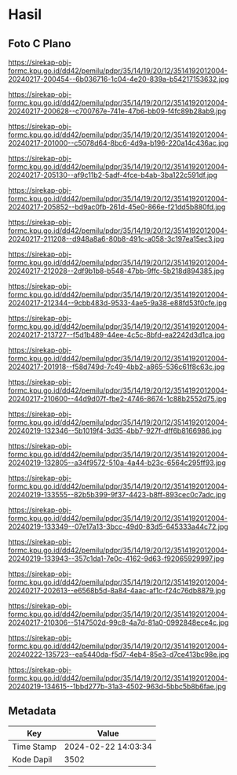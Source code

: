 # Hasil

## Foto C Plano

https://sirekap-obj-formc.kpu.go.id/dd42/pemilu/pdpr/35/14/19/20/12/3514192012004-20240217-200454--6b036716-1c04-4e20-839a-b54217153632.jpg

https://sirekap-obj-formc.kpu.go.id/dd42/pemilu/pdpr/35/14/19/20/12/3514192012004-20240217-200628--c700767e-741e-47b6-bb09-f4fc89b28ab9.jpg

https://sirekap-obj-formc.kpu.go.id/dd42/pemilu/pdpr/35/14/19/20/12/3514192012004-20240217-201000--c5078d64-8bc6-4d9a-b196-220a14c436ac.jpg

https://sirekap-obj-formc.kpu.go.id/dd42/pemilu/pdpr/35/14/19/20/12/3514192012004-20240217-205130--af9c11b2-5adf-4fce-b4ab-3ba122c591df.jpg

https://sirekap-obj-formc.kpu.go.id/dd42/pemilu/pdpr/35/14/19/20/12/3514192012004-20240217-205852--bd9ac0fb-261d-45e0-866e-f21dd5b880fd.jpg

https://sirekap-obj-formc.kpu.go.id/dd42/pemilu/pdpr/35/14/19/20/12/3514192012004-20240217-211208--d948a8a6-80b8-491c-a058-3c197ea15ec3.jpg

https://sirekap-obj-formc.kpu.go.id/dd42/pemilu/pdpr/35/14/19/20/12/3514192012004-20240217-212028--2df9b1b8-b548-47bb-9ffc-5b218d894385.jpg

https://sirekap-obj-formc.kpu.go.id/dd42/pemilu/pdpr/35/14/19/20/12/3514192012004-20240217-212344--9cbb483d-9533-4ae5-9a38-e88fd53f0cfe.jpg

https://sirekap-obj-formc.kpu.go.id/dd42/pemilu/pdpr/35/14/19/20/12/3514192012004-20240217-213727--f5d1b489-44ee-4c5c-8bfd-ea2242d3d1ca.jpg

https://sirekap-obj-formc.kpu.go.id/dd42/pemilu/pdpr/35/14/19/20/12/3514192012004-20240217-201918--f58d749d-7c49-4bb2-a865-536c61f8c63c.jpg

https://sirekap-obj-formc.kpu.go.id/dd42/pemilu/pdpr/35/14/19/20/12/3514192012004-20240217-210600--44d9d07f-fbe2-4746-8674-1c88b2552d75.jpg

https://sirekap-obj-formc.kpu.go.id/dd42/pemilu/pdpr/35/14/19/20/12/3514192012004-20240219-132346--5b1019f4-3d35-4bb7-927f-dff6b8166986.jpg

https://sirekap-obj-formc.kpu.go.id/dd42/pemilu/pdpr/35/14/19/20/12/3514192012004-20240219-132805--a34f9572-510a-4a44-b23c-6564c295ff93.jpg

https://sirekap-obj-formc.kpu.go.id/dd42/pemilu/pdpr/35/14/19/20/12/3514192012004-20240219-133555--82b5b399-9f37-4423-b8ff-893cec0c7adc.jpg

https://sirekap-obj-formc.kpu.go.id/dd42/pemilu/pdpr/35/14/19/20/12/3514192012004-20240219-133349--07e17a13-3bcc-49d0-83d5-645333a44c72.jpg

https://sirekap-obj-formc.kpu.go.id/dd42/pemilu/pdpr/35/14/19/20/12/3514192012004-20240219-133943--357c1da1-7e0c-4162-9d63-f92065929997.jpg

https://sirekap-obj-formc.kpu.go.id/dd42/pemilu/pdpr/35/14/19/20/12/3514192012004-20240217-202613--e6568b5d-8a84-4aac-af1c-f24c76db8879.jpg

https://sirekap-obj-formc.kpu.go.id/dd42/pemilu/pdpr/35/14/19/20/12/3514192012004-20240217-210306--5147502d-99c8-4a7d-81a0-0992848ece4c.jpg

https://sirekap-obj-formc.kpu.go.id/dd42/pemilu/pdpr/35/14/19/20/12/3514192012004-20240222-135723--ea5440da-f5d7-4eb4-85e3-d7ce413bc98e.jpg

https://sirekap-obj-formc.kpu.go.id/dd42/pemilu/pdpr/35/14/19/20/12/3514192012004-20240219-134615--1bbd277b-31a3-4502-963d-5bbc5b8b6fae.jpg


## Metadata

| Key        | Value               |
| ---------- | ------------------- |
| Time Stamp | 2024-02-22 14:03:34 |
| Kode Dapil | 3502                |




